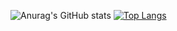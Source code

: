 ![Anurag's GitHub stats](https://github-readme-stats.vercel.app/api?username=anuraghazra&show_icons=true&theme=tokyonight)
[![Top Langs](https://github-readme-stats.vercel.app/api/top-langs/?username=ahmed-l2&theme=tokyonight)](https://github.com/anuraghazra/github-readme-stats)
